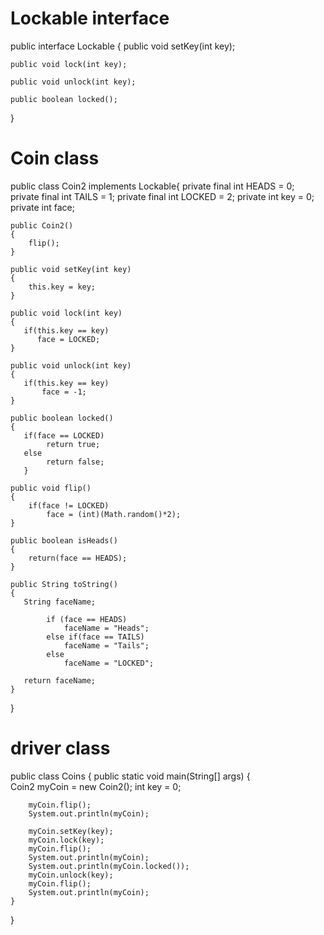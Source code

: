 # Lockable interface
public interface Lockable {
	public void setKey(int key);

	public void lock(int key);

	public void unlock(int key);

	public boolean locked();
}

# Coin class
public class Coin2 implements Lockable{
	private final int HEADS = 0;
	private final int TAILS = 1;
	private final int LOCKED = 2;
	private int key = 0;
	private int face;

	public Coin2()
	{
		flip();
	}

	public void setKey(int key)
	{
		this.key = key;
	}

	public void lock(int key) 
	{
	   if(this.key == key)
		  face = LOCKED;
	}

	public void unlock(int key)
	{
	   if(this.key == key)
		   face = -1;
	}

	public boolean locked()
	{
	   if(face == LOCKED)
	   		return true;
	   else
	   		return false;
	   }

	public void flip()
	{
		if(face != LOCKED)
			face = (int)(Math.random()*2);
	}

	public boolean isHeads()
	{
		return(face == HEADS);
	}

	public String toString()
	{
	   String faceName;

	   		if (face == HEADS)
	   			faceName = "Heads";
	   		else if(face == TAILS)
	   			faceName = "Tails";
			else
	   			faceName = "LOCKED";

	   return faceName;
	}
}

# driver class
public class Coins {
	  public static void main(String[] args) {   
		Coin2 myCoin = new Coin2();
		int key = 0;

		myCoin.flip();
		System.out.println(myCoin);

		myCoin.setKey(key);
		myCoin.lock(key);
		myCoin.flip();
		System.out.println(myCoin);
		System.out.println(myCoin.locked());
		myCoin.unlock(key);
		myCoin.flip();
		System.out.println(myCoin);
	}
}
